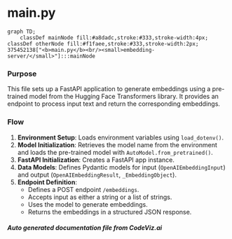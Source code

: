 # main.py

```mermaid
graph TD;
    classDef mainNode fill:#a8dadc,stroke:#333,stroke-width:4px;
classDef otherNode fill:#f1faee,stroke:#333,stroke-width:2px;
375452138["<b>main.py</b><br/><small>embedding-server/</small>"]:::mainNode

```
### Purpose
This file sets up a FastAPI application to generate embeddings using a pre-trained model from the Hugging Face Transformers library. It provides an endpoint to process input text and return the corresponding embeddings.

### Flow
1. **Environment Setup**: Loads environment variables using `load_dotenv()`.
2. **Model Initialization**: Retrieves the model name from the environment and loads the pre-trained model with `AutoModel.from_pretrained()`.
3. **FastAPI Initialization**: Creates a FastAPI app instance.
4. **Data Models**: Defines Pydantic models for input (`OpenAIEmbeddingInput`) and output (`OpenAIEmbeddingResult`, `_EmbeddingObject`).
5. **Endpoint Definition**: 
   - Defines a POST endpoint `/embeddings`.
   - Accepts input as either a string or a list of strings.
   - Uses the model to generate embeddings.
   - Returns the embeddings in a structured JSON response.

##### Auto generated documentation file from CodeViz.ai
